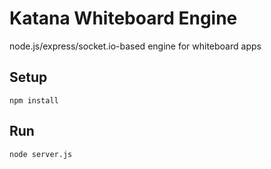 # Katana Whiteboard Engine
node.js/express/socket.io-based engine for whiteboard apps

## Setup
```npm install```

## Run
```node server.js```
